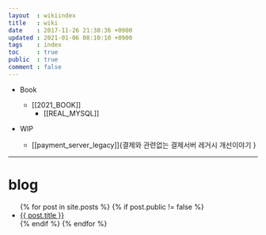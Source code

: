 ```yaml
---
layout  : wikiindex
title   : wiki
date    : 2017-11-26 21:38:36 +0900
updated : 2021-01-06 08:10:10 +0900
tags    : index
toc     : true
public  : true
comment : false
---
```




* Book
    * [[2021_BOOK]]
        * [[REAL_MYSQL]]

* WIP
    * [[payment_server_legacy]]{결제와 관련없는 결제서버 레거시 개선이야기  }

---

# blog
<div>
    <ul>
{% for post in site.posts %}
    {% if post.public != false %}
        <li>
            <a class="post-link" href="{{ post.url | prepend: site.baseurl }}">
                {{ post.title }}
            </a>
        </li>
    {% endif %}
{% endfor %}
    </ul>
</div>

